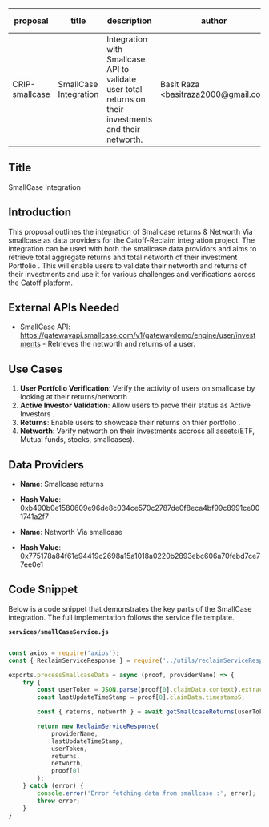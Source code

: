 | proposal | title              | description                   | author                     | discussions-to | status | type        | category | created    | requires |
|----------|--------------------|-------------------------------|----------------------------|----------------|--------|-------------|----------|------------|----------|
| CRIP-smallcase   | SmallCase Integration | Integration with Smallcase API to validate user total returns on their investments and their networth. | Basit Raza <basitraza2000@gmail.com |         | Draft  | Integration | CRIP     | 2024-06-30 |          |

## Title

SmallCase Integration

## Introduction

This proposal outlines the integration of Smallcase returns & Networth Via smallcase  as  data providers for the Catoff-Reclaim integration project. The integration can be used with both the smallcase data providors and aims to retrieve total aggregate returns and total networth of their investment Portfolio . This will enable users to validate their networth and returns of their investments and use it for various challenges and verifications across the Catoff platform.

## External APIs Needed

- SmallCase API: https://gatewayapi.smallcase.com/v1/gatewaydemo/engine/user/investments - Retrieves the networth and returns of a user.

## Use Cases

1. **User Portfolio Verification**: Verify the activity of users on smallcase by looking at their returns/networth .
2. **Active Investor Validation**: Allow users to prove their status as Active Investors .
3. **Returns**: Enable users to showcase their returns on thier  portfolio .
4. **Networth**: Verify networth on their investments accross all assets(ETF, Mutual funds, stocks, smallcases).

## Data Providers

- **Name**: Smallcase returns
- **Hash Value**: 0xb490b0e1580609e96de8c034ce570c2787de0f8eca4bf99c8991ce001741a2f7



- **Name**: Networth Via smallcase
- **Hash Value**: 0x775178a84f61e94419c2698a15a1018a0220b2893ebc606a70febd7ce77ee0e1


## Code Snippet

Below is a code snippet that demonstrates the key parts of the SmallCase integration. The full implementation follows the service file template.

**`services/smallCaseService.js`**

```javascript

const axios = require('axios');
const { ReclaimServiceResponse } = require('../utils/reclaimServiceResponse');

exports.processSmallcaseData = async (proof, providerName) => {
    try {
        const userToken = JSON.parse(proof[0].claimData.context).extractedParameters.authToken;
        const lastUpdateTimeStamp = proof[0].claimData.timestampS;

        const { returns, networth } = await getSmallcaseReturns(userToken);

        return new ReclaimServiceResponse(
            providerName,
            lastUpdateTimeStamp,
            userToken,
            returns,
            networth,
            proof[0]
        );
    } catch (error) {
        console.error('Error fetching data from smallcase :', error);
        throw error;
    }
}
